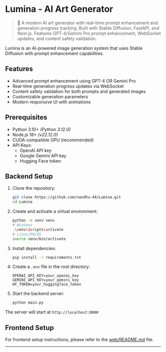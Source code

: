 # Lumina - AI Art Generator

> 🎨 A modern AI art generator with real-time prompt enhancement and generation progress tracking. Built with Stable Diffusion, FastAPI, and Next.js. Features GPT-4/Gemini Pro prompt enhancement, WebSocket updates, and content safety validation.

Lumina is an AI-powered image generation system that uses Stable Diffusion with prompt enhancement capabilities.

## Features

- Advanced prompt enhancement using GPT-4 OR Gemini Pro
- Real-time generation progress updates via WebSocket
- Content safety validation for both prompts and generated images
- Customizable generation parameters
- Modern responsive UI with animations

## Prerequisites

- Python 3.10+ _(Python 3.12.0)_
- Node.js 18+ _(v22.12.0)_
- CUDA-compatible GPU (recommended)
- API Keys:
  - OpenAI API key
  - Google Gemini API key
  - Hugging Face token

## Backend Setup

1. Clone the repository:

   ```bash
   git clone https://github.com/nandhu-44/Lumina.git
   cd Lumina
   ```

2. Create and activate a virtual environment:

   ```bash
   python -m venv venv
   # Windows
   .\venv\Scripts\activate
   # Linux/MacOS
   source venv/bin/activate
   ```

3. Install dependencies:

   ```bash
   pip install -r requirements.txt
   ```

4. Create a `.env` file in the root directory:

   ```env
   OPENAI_API_KEY=your_openai_key
   GEMINI_API_KEY=your_gemini_key
   HF_TOKEN=your_huggingface_token
   ```

5. Start the backend server:

   ```bash
   python main.py
   ```

The server will start at `http://localhost:8000`

## Frontend Setup

For frontend setup instructions, please refer to the [web/README.md](web/README.md) file.

---
